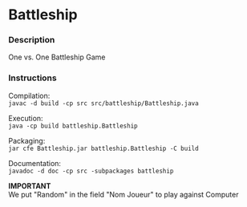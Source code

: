 # Battleship 


### Description
One vs. One Battleship Game

### Instructions
Compilation: \
`javac -d build -cp src src/battleship/Battleship.java`

Execution: \
`java -cp build battleship.Battleship`

Packaging: \
`jar cfe Battleship.jar battleship.Battleship -C build`

Documentation: \
`javadoc -d doc -cp src -subpackages battleship`



**IMPORTANT** \
We put "Random" in the field "Nom Joueur" to play against Computer
